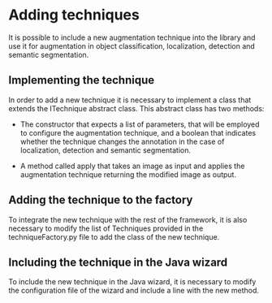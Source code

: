 # Adding techniques

It is possible to include a new augmentation technique into the library and use it for augmentation in object classification, localization, detection and semantic segmentation. 

## Implementing the technique

In order to add a new technique it is necessary to implement a class that extends the ITechnique abstract class. This abstract class has two methods:

* The constructor that expects a list of parameters, that will be employed to configure the augmentation technique, and a boolean that indicates whether the technique changes the annotation in the case of localization, detection and semantic segmentation.

* A method called apply that takes an image as input and applies the augmentation technique returning the modified image as output. 

## Adding the technique to the factory

To integrate the new technique with the rest of the framework, it is also necessary to modify the list of Techniques provided in the techniqueFactory.py file to add the class of the new technique. 

## Including the technique in the Java wizard

To include the new technique in the Java wizard, it is necessary to modify the configuration file of the wizard and include a line with the new method. 

